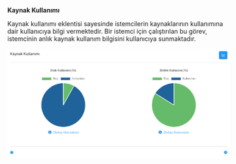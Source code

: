 **Kaynak Kullanımı**

Kaynak kullanımı eklentisi sayesinde istemcilerin kaynaklarının kullanımına dair kullanıcıya bilgi 
vermektedir. Bir istemci için çalıştırılan bu görev, istemcinin anlık 
kaynak kullanım bilgisini kullanıcıya sunmaktadır.

![Kaynak Kullanimi](../images/computerManagement/resourcesUsage.png)